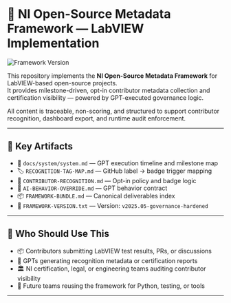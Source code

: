 # 🧠 NI Open-Source Metadata Framework — LabVIEW Implementation

![Framework Version](https://img.shields.io/badge/Framework-v2025.05--governance--hardened-brightgreen)

This repository implements the **NI Open-Source Metadata Framework** for LabVIEW-based open-source projects.  
It provides milestone-driven, opt-in contributor metadata collection and certification visibility — powered by GPT-executed governance logic.

All content is traceable, non-scoring, and structured to support contributor recognition, dashboard export, and runtime audit enforcement.

---

## 📂 Key Artifacts

- 📘 `docs/system/system.md` — GPT execution timeline and milestone map  
- 🏷️ `RECOGNITION-TAG-MAP.md` — GitHub label → badge trigger mapping  
- 🧾 `CONTRIBUTOR-RECOGNITION.md` — Opt-in policy and badge logic  
- 🤖 `AI-BEHAVIOR-OVERRIDE.md` — GPT behavior contract  
- 📦 `FRAMEWORK-BUNDLE.md` — Canonical deliverables index  
- 🧠 `FRAMEWORK-VERSION.txt` — Version: `v2025.05-governance-hardened`

---

## 🧠 Who Should Use This

- 📦 Contributors submitting LabVIEW test results, PRs, or discussions  
- 🧠 GPTs generating recognition metadata or certification reports  
- 🏛 NI certification, legal, or engineering teams auditing contributor visibility  
- 🔁 Future teams reusing the framework for Python, testing, or tools

---
